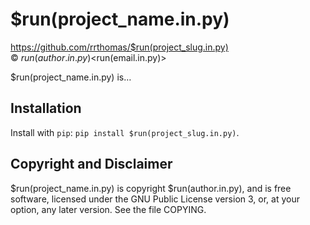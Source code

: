 # $run(project_name.in.py)

https://github.com/rrthomas/$run(project_slug.in.py)  
© $run(author.in.py) <$run(email.in.py)>  

$run(project_name.in.py) is…


## Installation

Install with `pip`: `pip install $run(project_slug.in.py)`.


## Copyright and Disclaimer

$run(project_name.in.py) is copyright $run(author.in.py), and is
free software, licensed under the GNU Public License version 3, or, at your
option, any later version. See the file COPYING.
